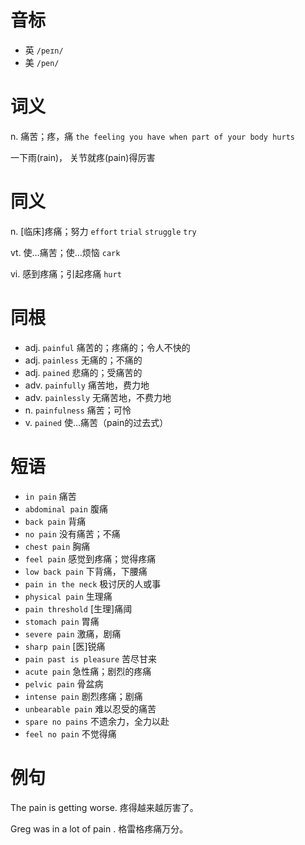# 音标

- 英 `/peɪn/`
- 美 `/pen/`

# 词义

n. 痛苦；疼，痛
`the feeling you have when part of your body hurts`



一下雨(rain)， 关节就疼(pain)得厉害

# 同义

n. [临床]疼痛；努力
`effort` `trial` `struggle` `try`

vt. 使…痛苦；使…烦恼
`cark`

vi. 感到疼痛；引起疼痛
`hurt`

# 同根

- adj. `painful` 痛苦的；疼痛的；令人不快的
- adj. `painless` 无痛的；不痛的
- adj. `pained` 悲痛的；受痛苦的
- adv. `painfully` 痛苦地，费力地
- adv. `painlessly` 无痛苦地，不费力地
- n. `painfulness` 痛苦；可怜
- v. `pained` 使…痛苦（pain的过去式）

# 短语

- `in pain` 痛苦
- `abdominal pain` 腹痛
- `back pain` 背痛
- `no pain` 没有痛苦；不痛
- `chest pain` 胸痛
- `feel pain` 感觉到疼痛；觉得疼痛
- `low back pain` 下背痛，下腰痛
- `pain in the neck` 极讨厌的人或事
- `physical pain` 生理痛
- `pain threshold` [生理]痛阈
- `stomach pain` 胃痛
- `severe pain` 激痛，剧痛
- `sharp pain` [医]锐痛
- `pain past is pleasure` 苦尽甘来
- `acute pain` 急性痛；剧烈的疼痛
- `pelvic pain` 骨盆病
- `intense pain` 剧烈疼痛；剧痛
- `unbearable pain` 难以忍受的痛苦
- `spare no pains` 不遗余力，全力以赴
- `feel no pain` 不觉得痛

# 例句

The pain is getting worse.
疼得越来越厉害了。

Greg was in a lot of pain .
格雷格疼痛万分。


